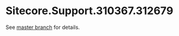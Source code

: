# Sitecore.Support.310367.312679

See [master branch](https://github.com/sitecoresupport/Sitecore.Support.310367.312679) for details.